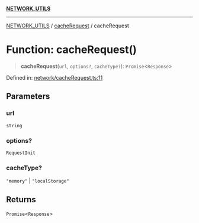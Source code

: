 [**NETWORK_UTILS**](../../README.md)

***

[NETWORK_UTILS](../../README.md) / [cacheRequest](../README.md) / cacheRequest

# Function: cacheRequest()

> **cacheRequest**(`url`, `options?`, `cacheType?`): `Promise`\<`Response`\>

Defined in: [network/cacheRequest.ts:11](https://github.com/dailker/everyutil/blob/26e2bb73429918cf0d08899e9efd90b82a42c92e/src/network/cacheRequest.ts#L11)

## Parameters

### url

`string`

### options?

`RequestInit`

### cacheType?

`"memory"` | `"localStorage"`

## Returns

`Promise`\<`Response`\>
